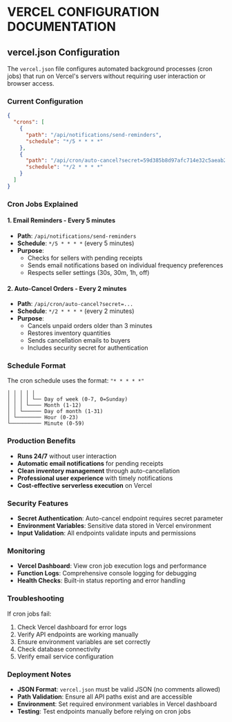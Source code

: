 # VERCEL CONFIGURATION DOCUMENTATION

## vercel.json Configuration

The `vercel.json` file configures automated background processes (cron jobs) that run on Vercel's servers without requiring user interaction or browser access.

### Current Configuration

```json
{
  "crons": [
    {
      "path": "/api/notifications/send-reminders",
      "schedule": "*/5 * * * *"
    },
    {
      "path": "/api/cron/auto-cancel?secret=59d385b8d97afc714e32c5aeab2de1fffcf01eed01c68f85523f6ba44647a041",
      "schedule": "*/2 * * * *"
    }
  ]
}
```

### Cron Jobs Explained

#### 1. Email Reminders - Every 5 minutes
- **Path**: `/api/notifications/send-reminders`
- **Schedule**: `*/5 * * * *` (every 5 minutes)
- **Purpose**: 
  - Checks for sellers with pending receipts
  - Sends email notifications based on individual frequency preferences
  - Respects seller settings (30s, 30m, 1h, off)

#### 2. Auto-Cancel Orders - Every 2 minutes
- **Path**: `/api/cron/auto-cancel?secret=...`
- **Schedule**: `*/2 * * * *` (every 2 minutes)
- **Purpose**:
  - Cancels unpaid orders older than 3 minutes
  - Restores inventory quantities
  - Sends cancellation emails to buyers
  - Includes security secret for authentication

### Schedule Format

The cron schedule uses the format: `"* * * * *"`
```
│ │ │ │ │
│ │ │ │ └── Day of week (0-7, 0=Sunday)
│ │ │ └──── Month (1-12)
│ │ └────── Day of month (1-31)
│ └──────── Hour (0-23)
└────────── Minute (0-59)
```

### Production Benefits

- **Runs 24/7** without user interaction
- **Automatic email notifications** for pending receipts
- **Clean inventory management** through auto-cancellation
- **Professional user experience** with timely notifications
- **Cost-effective serverless execution** on Vercel

### Security Features

- **Secret Authentication**: Auto-cancel endpoint requires secret parameter
- **Environment Variables**: Sensitive data stored in Vercel environment
- **Input Validation**: All endpoints validate inputs and permissions

### Monitoring

- **Vercel Dashboard**: View cron job execution logs and performance
- **Function Logs**: Comprehensive console logging for debugging
- **Health Checks**: Built-in status reporting and error handling

### Troubleshooting

If cron jobs fail:
1. Check Vercel dashboard for error logs
2. Verify API endpoints are working manually
3. Ensure environment variables are set correctly
4. Check database connectivity
5. Verify email service configuration

### Deployment Notes

- **JSON Format**: `vercel.json` must be valid JSON (no comments allowed)
- **Path Validation**: Ensure all API paths exist and are accessible
- **Environment**: Set required environment variables in Vercel dashboard
- **Testing**: Test endpoints manually before relying on cron jobs
